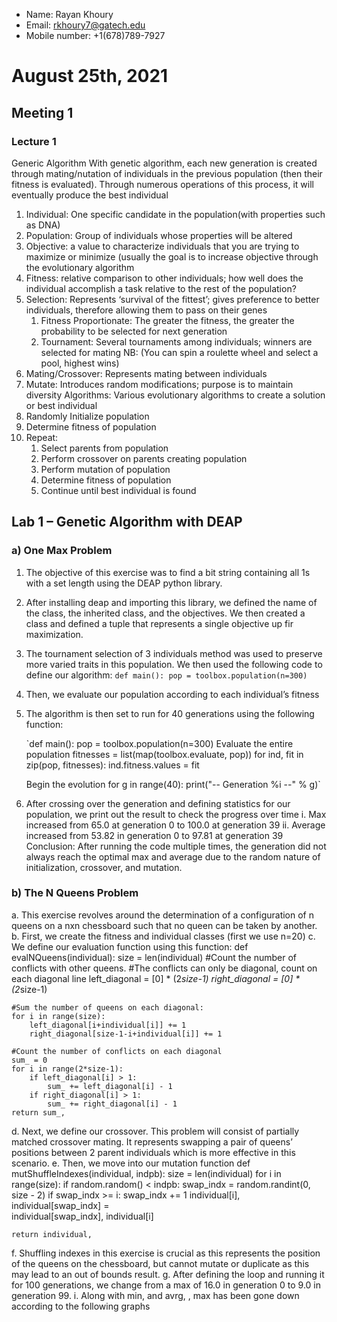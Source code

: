 
* Name: Rayan Khoury
* Email: rkhoury7@gatech.edu
* Mobile number: +1(678)789-7927

# **August 25th, 2021**
## **Meeting 1**
### Lecture 1
Generic Algorithm
With genetic algorithm, each new generation is created through mating/nutation of individuals in the previous population (then their fitness is evaluated). Through numerous operations of this process, it will eventually produce the best individual
1.	Individual: One specific candidate in the population(with properties such as DNA)
2.	Population: Group of individuals whose properties will be altered
3.	Objective: a value to characterize individuals that you are trying to maximize or minimize (usually the goal is to increase objective through the evolutionary algorithm
4.	Fitness: relative comparison to other individuals; how well does the individual accomplish a task relative to the rest of the population? 
5.	Selection: Represents ‘survival of the fittest’; gives preference to better individuals, therefore allowing them to pass on their genes
	1. Fitness Proportionate: The greater the fitness, the greater the probability to be selected for next generation
	2. Tournament: Several tournaments among individuals; winners are selected for mating
NB: (You can spin a roulette wheel and select a pool, highest wins)
6.	Mating/Crossover: Represents mating between individuals
7.	Mutate: Introduces random modifications; purpose is to maintain diversity
Algorithms: Various evolutionary algorithms to create a solution or best individual
1.	Randomly Initialize population
2.	Determine fitness of population
3.	Repeat:
       1. Select parents from population
       2. Perform crossover on parents creating population
       3. Perform mutation of population
       4. Determine fitness of population
       5. Continue until best individual is found

## **Lab 1 – Genetic Algorithm with DEAP**

### a)	One Max Problem
1. 	The objective of this exercise was to find a bit string containing all 1s with a set length using the DEAP python library.
2.	After installing deap and importing this library, we defined the name of the class, the inherited class, and the objectives. We then created a class and defined a tuple that represents a single objective up fir maximization.
3.	The tournament selection of 3 individuals method was used to preserve more varied traits in this population. We then used the following code to define our algorithm:
    `def main():
      pop = toolbox.population(n=300)`

4. Then, we evaluate our population according to each individual’s fitness
5. The algorithm is then set to run for 40 generations using the following function:

    `def main():
      pop = toolbox.population(n=300)
      Evaluate the entire population
      fitnesses = list(map(toolbox.evaluate, pop))
       for ind, fit in zip(pop, fitnesses):
        ind.fitness.values = fit
        
      Begin the evolution
      for g in range(40):
        print("-- Generation %i --" % g)`

6.	After crossing over the generation and defining statistics for our population, we print out the result to check the progress over time
       	i.  Max increased from 65.0 at generation 0 to 100.0 at generation 39
        ii. Average increased from 53.82 in generation 0 to 97.81 at generation 39
Conclusion:
	After running the code multiple times, the generation did not always reach the optimal max and average due to the random nature of initialization, crossover, and mutation.

### b) The N Queens Problem
a.	This exercise revolves around the determination of a configuration of n queens on a nxn chessboard such that no queen can be taken by another.
b.	First, we create the fitness and individual classes (first we use n=20)
c.	We define our evaluation function using this function:
def evalNQueens(individual):
    size = len(individual)
    #Count the number of conflicts with other queens.
    #The conflicts can only be diagonal, count on each diagonal line
    left_diagonal = [0] * (2*size-1)
    right_diagonal = [0] * (2*size-1)
    
    #Sum the number of queens on each diagonal:
    for i in range(size):
        left_diagonal[i+individual[i]] += 1
        right_diagonal[size-1-i+individual[i]] += 1
    
    #Count the number of conflicts on each diagonal
    sum_ = 0
    for i in range(2*size-1):
        if left_diagonal[i] > 1:
            sum_ += left_diagonal[i] - 1
        if right_diagonal[i] > 1:
            sum_ += right_diagonal[i] - 1
    return sum_,

d.	Next, we define our crossover. This problem will consist of partially matched crossover mating. It represents swapping a pair of queens’ positions between 2 parent individuals which is more effective in this scenario.
e.	Then, we move into our mutation function
def mutShuffleIndexes(individual, indpb):
    size = len(individual)
    for i in range(size):
        if random.random() < indpb:
            swap_indx = random.randint(0, size - 2)
            if swap_indx >= i:
                swap_indx += 1
            individual[i], individual[swap_indx] = \
                individual[swap_indx], individual[i]
    
    return individual,
f.	Shuffling indexes in this exercise is crucial as this represents the position of the queens on the chessboard, but cannot mutate or duplicate as this may lead to an out of bounds result.
g.	After defining the loop and running it for 100 generations, we change from a max of 16.0 in generation 0 to 9.0 in generation 99. 
i.	Along with min, and avrg, , max has been gone down according to the following graphs

